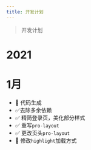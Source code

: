 ```yaml
---
title: 开发计划
---
```

> 开发计划

# 2021

# 1月
* :black_square_button: 代码生成
* :white_check_mark: ​去除多余依赖
* :white_check_mark: 精简登录页，美化部分样式
* :white_check_mark: 重写`pro-layout`
* :white_check_mark: 更改页头`pro-layout`
* :black_square_button: 修改`highlight`加载方式
